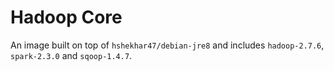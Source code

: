 # Hadoop Core
An image built on top of `hshekhar47/debian-jre8` and includes `hadoop-2.7.6`, `spark-2.3.0` and `sqoop-1.4.7`.
